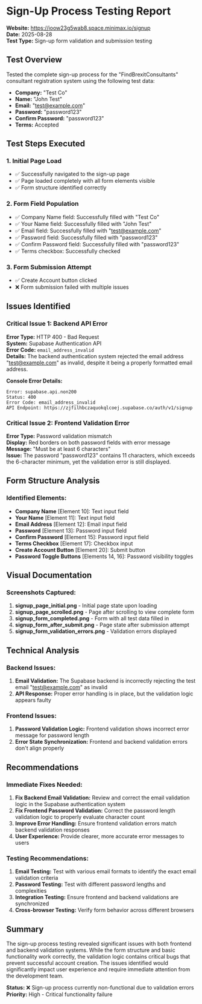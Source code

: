 # Sign-Up Process Testing Report

**Website:** https://ioow23g5wab8.space.minimax.io/signup  
**Date:** 2025-08-28  
**Test Type:** Sign-up form validation and submission testing

## Test Overview

Tested the complete sign-up process for the "FindBrexitConsultants" consultant registration system using the following test data:
- **Company:** "Test Co"
- **Name:** "John Test" 
- **Email:** "test@example.com"
- **Password:** "password123"
- **Confirm Password:** "password123"
- **Terms:** Accepted

## Test Steps Executed

### 1. Initial Page Load
- ✅ Successfully navigated to the sign-up page
- ✅ Page loaded completely with all form elements visible
- ✅ Form structure identified correctly

### 2. Form Field Population
- ✅ Company Name field: Successfully filled with "Test Co"
- ✅ Your Name field: Successfully filled with "John Test"
- ✅ Email field: Successfully filled with "test@example.com"
- ✅ Password field: Successfully filled with "password123"
- ✅ Confirm Password field: Successfully filled with "password123"
- ✅ Terms checkbox: Successfully checked

### 3. Form Submission Attempt
- ✅ Create Account button clicked
- ❌ Form submission failed with multiple issues

## Issues Identified

### Critical Issue 1: Backend API Error
**Error Type:** HTTP 400 - Bad Request  
**System:** Supabase Authentication API  
**Error Code:** `email_address_invalid`  
**Details:** The backend authentication system rejected the email address "test@example.com" as invalid, despite it being a properly formatted email address.

**Console Error Details:**
```
Error: supabase.api.non200
Status: 400
Error Code: email_address_invalid
API Endpoint: https://zjfilhbczaquokqlcoej.supabase.co/auth/v1/signup
```

### Critical Issue 2: Frontend Validation Error
**Error Type:** Password validation mismatch  
**Display:** Red borders on both password fields with error message  
**Message:** "Must be at least 6 characters"  
**Issue:** The password "password123" contains 11 characters, which exceeds the 6-character minimum, yet the validation error is still displayed.

## Form Structure Analysis

### Identified Elements:
- **Company Name** [Element 10]: Text input field
- **Your Name** [Element 11]: Text input field  
- **Email Address** [Element 12]: Email input field
- **Password** [Element 13]: Password input field
- **Confirm Password** [Element 15]: Password input field
- **Terms Checkbox** [Element 17]: Checkbox input
- **Create Account Button** [Element 20]: Submit button
- **Password Toggle Buttons** [Elements 14, 16]: Password visibility toggles

## Visual Documentation

### Screenshots Captured:
1. **signup_page_initial.png** - Initial page state upon loading
2. **signup_page_scrolled.png** - Page after scrolling to view complete form
3. **signup_form_completed.png** - Form with all test data filled in
4. **signup_form_after_submit.png** - Page state after submission attempt
5. **signup_form_validation_errors.png** - Validation errors displayed

## Technical Analysis

### Backend Issues:
1. **Email Validation:** The Supabase backend is incorrectly rejecting the test email "test@example.com" as invalid
2. **API Response:** Proper error handling is in place, but the validation logic appears faulty

### Frontend Issues:
1. **Password Validation Logic:** Frontend validation shows incorrect error message for password length
2. **Error State Synchronization:** Frontend and backend validation errors don't align properly

## Recommendations

### Immediate Fixes Needed:
1. **Fix Backend Email Validation:** Review and correct the email validation logic in the Supabase authentication system
2. **Fix Frontend Password Validation:** Correct the password length validation logic to properly evaluate character count
3. **Improve Error Handling:** Ensure frontend validation errors match backend validation responses
4. **User Experience:** Provide clearer, more accurate error messages to users

### Testing Recommendations:
1. **Email Testing:** Test with various email formats to identify the exact email validation criteria
2. **Password Testing:** Test with different password lengths and complexities
3. **Integration Testing:** Ensure frontend and backend validations are synchronized
4. **Cross-browser Testing:** Verify form behavior across different browsers

## Summary

The sign-up process testing revealed significant issues with both frontend and backend validation systems. While the form structure and basic functionality work correctly, the validation logic contains critical bugs that prevent successful account creation. The issues identified would significantly impact user experience and require immediate attention from the development team.

**Status:** ❌ Sign-up process currently non-functional due to validation errors  
**Priority:** High - Critical functionality failure